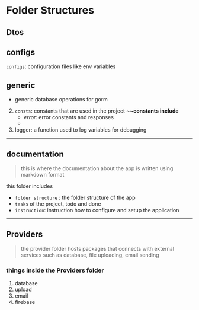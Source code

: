 
# Folder Structures



## Dtos


## configs

 `configs`: configuration files like env variables

## generic

- generic database operations for gorm

2. `consts`: constants that are used in the project
   __~~constants include__
   - *error*: error constants and responses
   -
3. logger: a function used to log variables for debugging


---

## documentation
>
> this is where the documentation about the app is written using markdown format

this folder includes

- `folder structure` : the folder structure of the app
- `tasks` of the project, todo and done
- `instruction`: instruction how to configure and setup the application

---

## Providers

> the provider folder hosts packages that connects with external services such as database, file uploading, email sending

### things inside the Providers folder

1. database
2. upload
3. email
4. firebase
